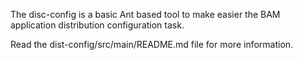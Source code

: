 The disc-config is a basic Ant based tool to make easier the BAM application distribution configuration task.

Read the dist-config/src/main/README.md file for more information.